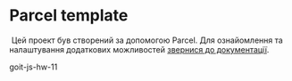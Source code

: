 # Parcel template

​ Цей проект був створений за допомогою Parcel. Для ознайомлення та налаштування
додаткових можливостей [звернися до документації](https://parceljs.org/). ​

goit-js-hw-11
